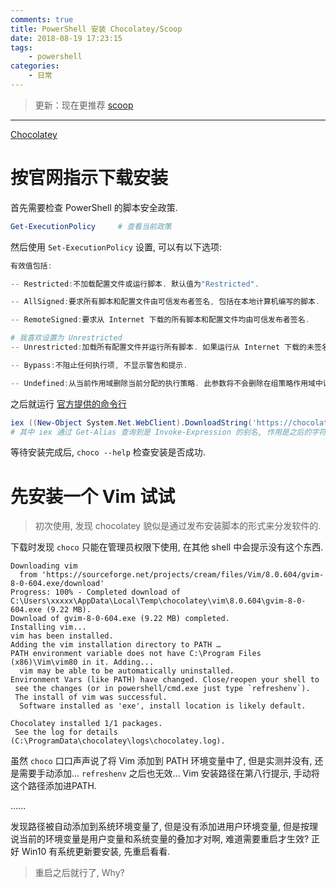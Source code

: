 ```yaml
---
comments: true
title: PowerShell 安装 Chocolatey/Scoop
date: 2018-08-19 17:23:15
tags:
    - powershell
categories:
    - 日常
---
```


> 更新：现在更推荐 [scoop](https://scoop.sh)

----

<!-- more -->

[Chocolatey](https://chocolatey.org/)

# 按官网指示下载安装

首先需要检查 PowerShell 的脚本安全政策.

```powershell
Get-ExecutionPolicy     # 查看当前政策
```

然后使用 `Set-ExecutionPolicy` 设置, 可以有以下选项:

```powershell
有效值包括:

-- Restricted:不加载配置文件或运行脚本. 默认值为"Restricted".

-- AllSigned:要求所有脚本和配置文件由可信发布者签名, 包括在本地计算机编写的脚本.

-- RemoteSigned:要求从 Internet 下载的所有脚本和配置文件均由可信发布者签名.

# 我喜欢设置为 Unrestricted
-- Unrestricted:加载所有配置文件并运行所有脚本. 如果运行从 Internet 下载的未签名脚本, 则系统将提示您需要相关权限才能运行该脚本.

-- Bypass:不阻止任何执行项, 不显示警告和提示.

-- Undefined:从当前作用域删除当前分配的执行策略. 此参数将不会删除在组策略作用域中设置的执行策略.
```


之后就运行 [官方提供的命令行](https://chocolatey.org/install#install-with-powershellexe)

```powershell
iex ((New-Object System.Net.WebClient).DownloadString('https://chocolatey.org/install.ps1'))
# 其中 iex 通过 Get-Alias 查询到是 Invoke-Expression 的别名, 作用是之后的字符串识别为命令.
```

等待安装完成后, `choco --help` 检查安装是否成功.

<!--more-->

# 先安装一个 Vim 试试

> 初次使用, 发现 chocolatey 貌似是通过发布安装脚本的形式来分发软件的.

下载时发现 `choco` 只能在管理员权限下使用, 在其他 shell 中会提示没有这个东西.

```
Downloading vim
  from 'https://sourceforge.net/projects/cream/files/Vim/8.0.604/gvim-8-0-604.exe/download'
Progress: 100% - Completed download of C:\Users\xxxxx\AppData\Local\Temp\chocolatey\vim\8.0.604\gvim-8-0-604.exe (9.22 MB).
Download of gvim-8-0-604.exe (9.22 MB) completed.
Installing vim...
vim has been installed.
Adding the vim installation directory to PATH …
PATH environment variable does not have C:\Program Files (x86)\Vim\vim80 in it. Adding...
  vim may be able to be automatically uninstalled.
Environment Vars (like PATH) have changed. Close/reopen your shell to
 see the changes (or in powershell/cmd.exe just type `refreshenv`).
 The install of vim was successful.
  Software installed as 'exe', install location is likely default.

Chocolatey installed 1/1 packages.
 See the log for details (C:\ProgramData\chocolatey\logs\chocolatey.log).
```

虽然 `choco` 口口声声说了将 Vim 添加到 PATH 环境变量中了, 但是实测并没有, 还是需要手动添加... `refreshenv` 之后也无效...
Vim 安装路径在第八行提示, 手动将这个路径添加进PATH.

......

发现路径被自动添加到系统环境变量了, 但是没有添加进用户环境变量, 但是按理说当前的环境变量是用户变量和系统变量的叠加才对啊, 难道需要重启才生效? 正好 Win10 有系统更新要安装, 先重启看看.

> 重启之后就行了, Why?
